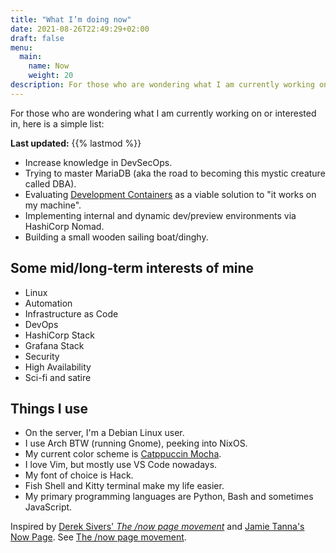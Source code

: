 ```yaml
---
title: "What I’m doing now"
date: 2021-08-26T22:49:29+02:00
draft: false
menu:
  main:
    name: Now
    weight: 20
description: For those who are wondering what I am currently working on or interested in. Here is a simple list.
---
```


For those who are wondering what I am currently working on or interested in, here is a simple list:

**Last updated:** {{% lastmod %}}

- Increase knowledge in DevSecOps.
- Trying to master MariaDB (aka the road to becoming this mystic creature called DBA).
- Evaluating [Development Containers](https://containers.dev/) as a viable solution to "it works on my machine".
- Implementing internal and dynamic dev/preview environments via HashiCorp Nomad.
- Building a small wooden sailing boat/dinghy.

## Some mid/long-term interests of mine

- Linux
- Automation
- Infrastructure as Code
- DevOps
- HashiCorp Stack
- Grafana Stack
- Security
- High Availability
- Sci-fi and satire

## Things I use

- On the server, I'm a Debian Linux user.
- I use Arch BTW (running Gnome), peeking into NixOS.
- My current color scheme is [Catppuccin Mocha](https://github.com/catppuccin/catppuccin).
- I love Vim, but mostly use VS Code nowadays.
- My font of choice is Hack.
- Fish Shell and Kitty terminal make my life easier.
- My primary programming languages are Python, Bash and sometimes JavaScript.

Inspired by [Derek Sivers' *The /now page movement*](https://sive.rs/nowff) and [Jamie Tanna's Now Page](https://www.jvt.me/now/).
See [The /now page movement](https://nownownow.com/about).
